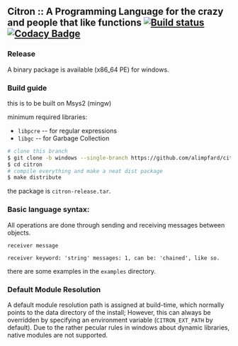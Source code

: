 ## Citron :: A Programming Language for the crazy and people that like functions [![Build status](https://ci.appveyor.com/api/projects/status/utvae7cifa5m8513?svg=true)](https://ci.appveyor.com/project/alimpfard/citron) [![Codacy Badge](https://api.codacy.com/project/badge/Grade/d55fb1e699e14d50b9882af24cde137d)](https://www.codacy.com/app/Citron/citron?utm_source=github.com&amp;utm_medium=referral&amp;utm_content=alimpfard/citron&amp;utm_campaign=Badge_Grade)

### Release
A binary package is available (x86_64 PE) for windows.

### Build guide
this is to be built on Msys2 (mingw)

minimum required libraries:
* `libpcre` -- for regular expressions
* `libgc` -- for Garbage Collection

```sh
# clone this branch
$ git clone -b windows --single-branch https://github.com/alimpfard/citron
$ cd citron
# compile everything and make a neat dist package
$ make distribute
```

the package is `citron-release.tar`.

### Basic language syntax:
All operations are done through sending and receiving messages between objects.

`receiver message`

`receiver keyword: 'string' messages: 1, can be: 'chained', like so.`

there are some examples in the `examples` directory.


### Default Module Resolution
A default module resolution path is assigned at build-time, which normally points to the data directory of the install;
However, this can always be overridden by specifying an environment variable (`CITRON_EXT_PATH` by default).
Due to the rather pecular rules in windows about dynamic libraries, native modules are not supported.
